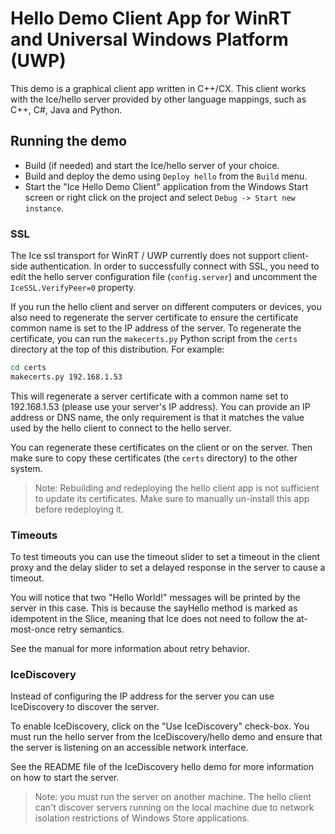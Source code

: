 # Hello Demo Client App for WinRT and Universal Windows Platform (UWP)

This demo is a graphical client app written in C++/CX. This client
works with the Ice/hello server provided by other language mappings,
such as C++, C#, Java and Python.

## Running the demo

* Build (if needed) and start the Ice/hello server of your choice.
* Build and deploy the demo using `Deploy hello` from the `Build` menu.
* Start the "Ice Hello Demo Client" application from the Windows Start screen
or right click on the project and select `Debug -> Start new instance`.

### SSL

The Ice ssl transport for WinRT / UWP currently does not support client-side 
authentication. In order to successfully connect with SSL, you need to edit 
the hello server configuration file (`config.server`) and uncomment the 
`IceSSL.VerifyPeer=0` property. 

If you run the hello client and server on different computers or devices,
you also need to regenerate the server certificate to ensure the 
certificate common name is set to the IP address of the server. To 
regenerate the certificate, you can run the `makecerts.py` Python script 
from the `certs` directory at the top of this distribution. For example:

```bash
cd certs
makecerts.py 192.168.1.53
```

This will regenerate a server certificate with a common name set to
192.168.1.53 (please use your server's IP address). You can provide an IP address
or DNS name, the only requirement is that it matches the value used by the
hello client to connect to the hello server.

You can regenerate these certificates on the client or on the server. Then
make sure to copy these certificates (the `certs` directory) to the other system. 

 > Note: Rebuilding and redeploying the hello client app is not sufficient to
 > update its certificates. Make sure to manually un-install this app before
 > redeploying it.

### Timeouts

To test timeouts you can use the timeout slider to set a timeout in
the client proxy and the delay slider to set a delayed response in
the server to cause a timeout.

You will notice that two "Hello World!" messages will be printed by
the server in this case. This is because the sayHello method is marked
as idempotent in the Slice, meaning that Ice does not need to follow
the at-most-once retry semantics.

See the manual for more information about retry behavior.

### IceDiscovery

Instead of configuring the IP address for the server you can use IceDiscovery to
discover the server.

To enable IceDiscovery, click on the "Use IceDiscovery" check-box. You must run
the hello server from the IceDiscovery/hello demo and ensure that the server is
listening on an accessible network interface.

See the README file of the IceDiscovery hello demo for more information on how
to start the server.

> Note: you must run the server on another machine. The hello client can't
> discover servers running on the local machine due to network isolation
> restrictions of Windows Store applications.
